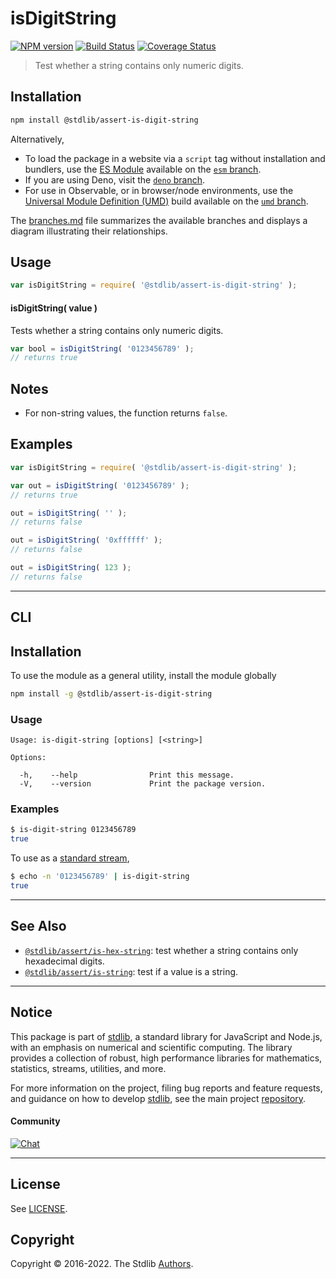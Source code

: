 <!--

@license Apache-2.0

Copyright (c) 2018 The Stdlib Authors.

Licensed under the Apache License, Version 2.0 (the "License");
you may not use this file except in compliance with the License.
You may obtain a copy of the License at

   http://www.apache.org/licenses/LICENSE-2.0

Unless required by applicable law or agreed to in writing, software
distributed under the License is distributed on an "AS IS" BASIS,
WITHOUT WARRANTIES OR CONDITIONS OF ANY KIND, either express or implied.
See the License for the specific language governing permissions and
limitations under the License.

-->

# isDigitString

[![NPM version][npm-image]][npm-url] [![Build Status][test-image]][test-url] [![Coverage Status][coverage-image]][coverage-url] <!-- [![dependencies][dependencies-image]][dependencies-url] -->

> Test whether a string contains only numeric digits.

<section class="installation">

## Installation

```bash
npm install @stdlib/assert-is-digit-string
```

Alternatively,

-   To load the package in a website via a `script` tag without installation and bundlers, use the [ES Module][es-module] available on the [`esm` branch][esm-url].
-   If you are using Deno, visit the [`deno` branch][deno-url].
-   For use in Observable, or in browser/node environments, use the [Universal Module Definition (UMD)][umd] build available on the [`umd` branch][umd-url].

The [branches.md][branches-url] file summarizes the available branches and displays a diagram illustrating their relationships.

</section>

<section class="usage">

## Usage

```javascript
var isDigitString = require( '@stdlib/assert-is-digit-string' );
```

#### isDigitString( value )

Tests whether a string contains only numeric digits.

```javascript
var bool = isDigitString( '0123456789' );
// returns true
```

</section>

<!-- /.usage -->

<section class="notes">

## Notes

-   For non-string values, the function returns `false`.

</section>

<!-- /.notes -->

<section class="examples">

## Examples

<!-- eslint no-undef: "error" -->

```javascript
var isDigitString = require( '@stdlib/assert-is-digit-string' );

var out = isDigitString( '0123456789' );
// returns true

out = isDigitString( '' );
// returns false

out = isDigitString( '0xffffff' );
// returns false

out = isDigitString( 123 );
// returns false
```

</section>

<!-- /.examples -->

* * *

<section class="cli">

## CLI

<section class="installation">

## Installation

To use the module as a general utility, install the module globally

```bash
npm install -g @stdlib/assert-is-digit-string
```

</section>

<!-- CLI usage documentation. -->

<section class="usage">

### Usage

```text
Usage: is-digit-string [options] [<string>]

Options:

  -h,    --help                Print this message.
  -V,    --version             Print the package version.
```

</section>

<!-- /.usage -->

<section class="examples">

### Examples

```bash
$ is-digit-string 0123456789
true
```

To use as a [standard stream][standard-streams],

```bash
$ echo -n '0123456789' | is-digit-string
true
```

</section>

<!-- /.examples -->

</section>

<!-- /.cli -->

<!-- Section for related `stdlib` packages. Do not manually edit this section, as it is automatically populated. -->

<section class="related">

* * *

## See Also

-   <span class="package-name">[`@stdlib/assert/is-hex-string`][@stdlib/assert/is-hex-string]</span><span class="delimiter">: </span><span class="description">test whether a string contains only hexadecimal digits.</span>
-   <span class="package-name">[`@stdlib/assert/is-string`][@stdlib/assert/is-string]</span><span class="delimiter">: </span><span class="description">test if a value is a string.</span>

</section>

<!-- /.related -->

<!-- Section for all links. Make sure to keep an empty line after the `section` element and another before the `/section` close. -->


<section class="main-repo" >

* * *

## Notice

This package is part of [stdlib][stdlib], a standard library for JavaScript and Node.js, with an emphasis on numerical and scientific computing. The library provides a collection of robust, high performance libraries for mathematics, statistics, streams, utilities, and more.

For more information on the project, filing bug reports and feature requests, and guidance on how to develop [stdlib][stdlib], see the main project [repository][stdlib].

#### Community

[![Chat][chat-image]][chat-url]

---

## License

See [LICENSE][stdlib-license].


## Copyright

Copyright &copy; 2016-2022. The Stdlib [Authors][stdlib-authors].

</section>

<!-- /.stdlib -->

<!-- Section for all links. Make sure to keep an empty line after the `section` element and another before the `/section` close. -->

<section class="links">

[npm-image]: http://img.shields.io/npm/v/@stdlib/assert-is-digit-string.svg
[npm-url]: https://npmjs.org/package/@stdlib/assert-is-digit-string

[test-image]: https://github.com/stdlib-js/assert-is-digit-string/actions/workflows/test.yml/badge.svg?branch=v0.0.9
[test-url]: https://github.com/stdlib-js/assert-is-digit-string/actions/workflows/test.yml?query=branch:v0.0.9

[coverage-image]: https://img.shields.io/codecov/c/github/stdlib-js/assert-is-digit-string/main.svg
[coverage-url]: https://codecov.io/github/stdlib-js/assert-is-digit-string?branch=main

<!--

[dependencies-image]: https://img.shields.io/david/stdlib-js/assert-is-digit-string.svg
[dependencies-url]: https://david-dm.org/stdlib-js/assert-is-digit-string/main

-->

[chat-image]: https://img.shields.io/gitter/room/stdlib-js/stdlib.svg
[chat-url]: https://gitter.im/stdlib-js/stdlib/

[stdlib]: https://github.com/stdlib-js/stdlib

[stdlib-authors]: https://github.com/stdlib-js/stdlib/graphs/contributors

[umd]: https://github.com/umdjs/umd
[es-module]: https://developer.mozilla.org/en-US/docs/Web/JavaScript/Guide/Modules

[deno-url]: https://github.com/stdlib-js/assert-is-digit-string/tree/deno
[umd-url]: https://github.com/stdlib-js/assert-is-digit-string/tree/umd
[esm-url]: https://github.com/stdlib-js/assert-is-digit-string/tree/esm
[branches-url]: https://github.com/stdlib-js/assert-is-digit-string/blob/main/branches.md

[stdlib-license]: https://raw.githubusercontent.com/stdlib-js/assert-is-digit-string/main/LICENSE

[standard-streams]: https://en.wikipedia.org/wiki/Standard_streams

<!-- <related-links> -->

[@stdlib/assert/is-hex-string]: https://github.com/stdlib-js/assert-is-hex-string

[@stdlib/assert/is-string]: https://github.com/stdlib-js/assert-is-string

<!-- </related-links> -->

</section>

<!-- /.links -->
